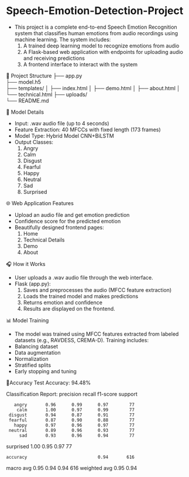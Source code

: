 # Speech-Emotion-Detection-Project
- This project is a complete end-to-end Speech Emotion Recognition system that classifies    human emotions from audio recordings using machine learning. The system includes:
    1. A trained deep learning model to recognize emotions from audio
    2. A Flask-based web application with endpoints for uploading audio and receiving predictions
    3. A frontend interface to interact with the system

📂 Project Structure
├── app.py           
├── model.h5               
├── templates/
│   ├── index.html
│   ├── demo.html
│   ├── about.html
│   └── technical.html
├── uploads/                
└── README.md               

🧠 Model Details
- Input: .wav audio file (up to 4 seconds)
- Feature Extraction: 40 MFCCs with fixed length (173 frames)
- Model Type: Hybrid Model CNN+BiLSTM
- Output Classes:
    1. Angry
    2. Calm
    3. Disgust
    4. Fearful
    5. Happy
    6. Neutral
    7. Sad
    8. Surprised

🌐 Web Application Features
- Upload an audio file and get emotion prediction
- Confidence score for the predicted emotion
- Beautifully designed frontend pages:
    1. Home
    2. Technical Details
    3. Demo
    4. About

🎧 How it Works
- User uploads a .wav audio file through the web interface.
- Flask (app.py):
    1. Saves and preprocesses the audio (MFCC feature extraction)
    2. Loads the trained model and makes predictions
    3. Returns emotion and confidence
    4. Results are displayed on the frontend.

📊 Model Training
- The model was trained using MFCC features extracted from labeled datasets (e.g., RAVDESS, CREMA-D). Training includes:
- Balancing dataset 
- Data augmentation
- Normalization
- Stratified splits
- Early stopping and tuning

🎯Accuracy
Test Accuracy: 94.48%

Classification Report:
              precision    recall  f1-score   support

       angry       0.96      0.99      0.97        77
        calm       1.00      0.97      0.99        77
     disgust       0.94      0.87      0.91        77
     fearful       0.87      0.90      0.88        77
       happy       0.97      0.96      0.97        77
     neutral       0.89      0.96      0.93        77
         sad       0.93      0.96      0.94        77
   surprised       1.00      0.95      0.97        77

    accuracy                           0.94       616
   macro avg       0.95      0.94      0.94       616
weighted avg       0.95      0.94    
